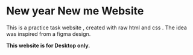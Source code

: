 # New year New me Website

This is a practice task website , created with raw html and css . The idea was inspired from a figma design. 

**This website is for Desktop only.**